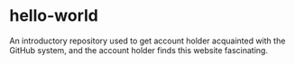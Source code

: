 # hello-world
An introductory repository used to get account holder acquainted with the GitHub system, and the account holder finds this website fascinating. 
